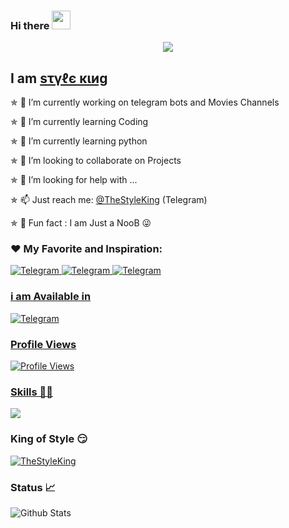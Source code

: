 ### Hi there  <img src="https://raw.githubusercontent.com/MartinHeinz/MartinHeinz/master/wave.gif" width="30px">

<!--
**Style-King/Style-King** is a ✨ _special_ ✨ repository because its `README.md` (this file) appears on your GitHub profile.

Here are some ideas to get you started:

- 🔭 I’m currently working on ...
- 🌱 I’m currently learning ...
- 👯 I’m looking to collaborate on ...
- 🤔 I’m looking for help with ...
- 💬 Ask me about ...
- 📫 How to reach me: ...
- 😄 Pronouns: ...
- ⚡ Fun fact: ...
-->

[<p align="center">
<img src="https://telegra.ph/file/fad7278c16adccaa0d192.jpg">](https://telegram.dog/TheStyleKing)

## I am [ѕτγℓє κιиg](https://telegram.dog/TheStyleKing)

✯ 🔭 I’m currently working on telegram bots and Movies Channels

✯ 🌱 I’m currently learning Coding

✯ 🌱 I’m currently learning python

✯ 👯 I’m looking to collaborate on Projects

✯ 🤔 I’m looking for help with ...

✯ 📫 Just reach me: [@TheStyleKing](https://telegram.dog/TheStyleKing) (Telegram)

✯ 🤞 Fun fact : I am Just a NooB 😜
</p>

<h3 align="left">❤️ My Favorite and Inspiration:</h3>
<p align="left">
</a>
    <a href="https://telegram.me/NS_Anonymous">
        <img
            src="https://img.shields.io/badge/NS Anonymous Bro-blue?&style=for-the-badge&logo=Telegram"
            alt="Telegram"
        >
</a>
    <a href="https://telegram.me/MrLokaman">
        <img
            src="https://img.shields.io/badge/Mr Lokaman Bro-red?&style=for-the-badge&logo=Telegram"
            alt="Telegram"
        >
</a>
    <a href="https://telegram.me/MaxxRiderz">
        <img
            src="https://img.shields.io/badge/Maxx Rider-white?&style=for-the-badge&logo=Telegram"
            alt="Telegram"
        > 
</p>

### i am Available in

</a>
    <a href="https://telegram.me/TheStyleKing">
        <img
            src="https://img.shields.io/badge/Telegram-blue?&style=for-the-badge&logo=Telegram"
            alt="Telegram"
        >

### Profile Views
![Profile Views](https://hits.seeyoufarm.com/api/count/incr/badge.svg?url=https://github.com/Style-King/&title=Profile%20Views)

### Skills 👨‍💻
<a href="https://www.python.org/" alt="Python"> <img src="https://img.shields.io/badge/Made%20with-Python-1f425f.svg?style=flat&logo=python&color=blue" /> </a>

### King of Style 😏
[![TheStyleKing](https://telegra.ph/file/8939b16efe1fc2fa7e160.png)](https://telegram.dog/TheStyleKing)

### Status 📈

![Github Stats](https://github-readme-stats.vercel.app/api?username=Style-King&show_icons=true&title_color=333&icon_color=333&include_all_commits=true&theme=onedark&cache_seconds=86400)
